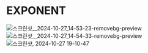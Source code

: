 # EXPONENT

![스크린샷__2024-10-27_14-53-23-removebg-preview](https://github.com/user-attachments/assets/26a2df4f-92e4-4340-be65-1b065509c4af)
![스크린샷__2024-10-27_14-54-33-removebg-preview](https://github.com/user-attachments/assets/529e8838-7755-4295-ad7f-43eacf8c3b9a)
![스크린샷, 2024-10-27 19-10-47](https://github.com/user-attachments/assets/2fe87d0a-64dd-494e-8b2e-2a214dd37350)
